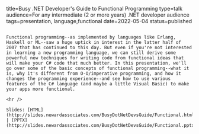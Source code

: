 title=Busy .NET Developer's Guide to Functional Programming
type=talk
audience=For any intermediate (2 or more years) .NET developer audience
tags=presentation, language,functional
date=2022-05-04
status=published
~~~~~~

Functional programming--as implemented by languages like Erlang, Haskell or ML--saw a huge uptick in interest in the latter half of 2007 that has continued to this day. But even if you're not interested in learning a new programming language, we can still derive some powerful new techniques for writing code from functional ideas that will make your C# code that much better. In this presentation, we'll go over some of the basic concepts of functional programming--what it is, why it's different from O-O/imperative programming, and how it changes the programming experience--and see how to use various features of the C# language (and maybe a little Visual Basic) to make your apps more functional.
    
<hr />

Slides: [HTML](http://slides.newardassociates.com/BusyDotNetDevsGuide/Functional.html) | [PPTX](http://slides.newardassociates.com/BusyDotNetDevsGuide/Functional.pptx)
